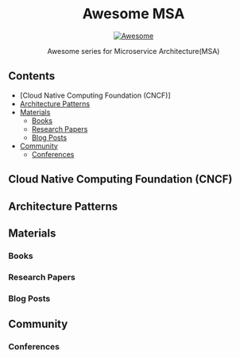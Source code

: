<h1 align="center">Awesome MSA</h1>
<p align="center"><a href="https://awesome.re"><img src="https://awesome.re/badge.svg" alt="Awesome" /></a></p>
<p align="center">Awesome series for Microservice Architecture(MSA)</p>

## Contents

- [Cloud Native Computing Foundation (CNCF)]
- [Architecture Patterns](#architecture-patterns)
- [Materials](#materials)
   - [Books](#books)
   - [Research Papers](#research-papers)
   - [Blog Posts](#blog-posts)
- [Community](#community)
   - [Conferences](#conferences)

## Cloud Native Computing Foundation (CNCF)

## Architecture Patterns

## Materials

### Books

### Research Papers

### Blog Posts

## Community

### Conferences
